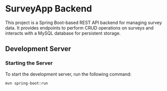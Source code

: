 # SurveyApp Backend

This project is a Spring Boot-based REST API backend for managing survey data. It provides endpoints to perform CRUD operations on surveys and interacts with a MySQL database for persistent storage.

## Development Server

### Starting the Server
To start the development server, run the following command:
```bash
mvn spring-boot:run
